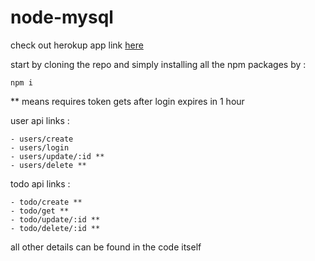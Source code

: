 # node-mysql

check out herokup app link [here](https://node-mysql-assing.herokuapp.com/)

start by cloning the repo and simply installing all the npm packages by :
```
npm i
```
** means requires token gets after login expires in 1 hour


user api links : 
```
- users/create
- users/login
- users/update/:id **
- users/delete **
```
todo api links :
```
- todo/create **
- todo/get **
- todo/update/:id **
- todo/delete/:id **
```    
all other details can be found in the code itself
